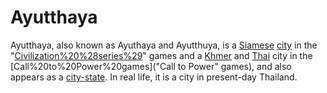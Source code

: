 # Ayutthaya

Ayutthaya, also known as Ayuthaya and Ayutthuya, is a [Siamese](Siamese) [city](city) in the "[Civilization%20%28series%29](Civilization)" games and a [Khmer](Khmer) and [Thai](Thai) city in the [Call%20to%20Power%20games]("Call to Power" games), and also appears as a [city-state](city-state). In real life, it is a city in present-day Thailand.